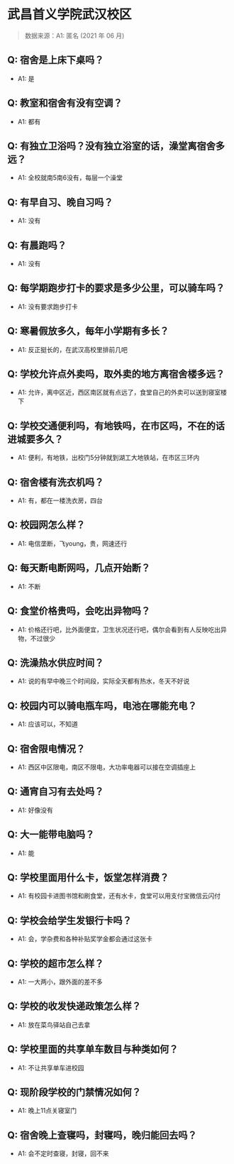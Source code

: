 # 武昌首义学院武汉校区

> 数据来源：A1: 匿名 (2021 年 06 月)

## Q: 宿舍是上床下桌吗？

- A1: 是

## Q: 教室和宿舍有没有空调？

- A1: 都有

## Q: 有独立卫浴吗？没有独立浴室的话，澡堂离宿舍多远？

- A1: 全校就南5南6没有，每层一个澡堂

## Q: 有早自习、晚自习吗？

- A1: 没有

## Q: 有晨跑吗？

- A1: 没有

## Q: 每学期跑步打卡的要求是多少公里，可以骑车吗？

- A1: 没有要求跑步打卡

## Q: 寒暑假放多久，每年小学期有多长？

- A1: 反正挺长的，在武汉高校里排前几吧

## Q: 学校允许点外卖吗，取外卖的地方离宿舍楼多远？

- A1: 允许，离中区近，西区南区就有点远了，食堂自己的外卖可以送到寝室楼下

## Q: 学校交通便利吗，有地铁吗，在市区吗，不在的话进城要多久？

- A1: 便利，有地铁，出校门5分钟就到湖工大地铁站，在市区三环内

## Q: 宿舍楼有洗衣机吗？

- A1: 有，都在一楼洗衣房，四台

## Q: 校园网怎么样？

- A1: 电信垄断，飞young，贵，网速还行

## Q: 每天断电断网吗，几点开始断？

- A1: 不断

## Q: 食堂价格贵吗，会吃出异物吗？

- A1: 价格还行吧，比外面便宜，卫生状况还行吧，偶尔会看到有人反映吃出异物，不过很少

## Q: 洗澡热水供应时间？

- A1: 说的有早中晚三个时间段，实际全天都有热水，冬天不好说

## Q: 校园内可以骑电瓶车吗，电池在哪能充电？

- A1: 应该可以，不知道

## Q: 宿舍限电情况？

- A1: 西区中区限电，南区不限电，大功率电器可以接在空调插座上

## Q: 通宵自习有去处吗？

- A1: 好像没有

## Q: 大一能带电脑吗？

- A1: 能

## Q: 学校里面用什么卡，饭堂怎样消费？

- A1: 有校园卡进图书馆和刷食堂，还有水卡，食堂可以用支付宝微信云闪付

## Q: 学校会给学生发银行卡吗？

- A1: 会，学杂费和各种补贴奖学金都会通过这张卡

## Q: 学校的超市怎么样？

- A1: 一大两小，跟外面的差不多

## Q: 学校的收发快递政策怎么样？

- A1: 放在菜鸟驿站自己去拿

## Q: 学校里面的共享单车数目与种类如何？

- A1: 不让共享单车进校园

## Q: 现阶段学校的门禁情况如何？

- A1: 晚上11点关寝室门

## Q: 宿舍晚上查寝吗，封寝吗，晚归能回去吗？

- A1: 会不定时查寝，封寝，回不来

